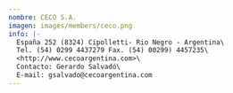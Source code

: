 ```yaml
---
nombre: CECO S.A.
imagen: images/members/ceco.png
info: |-
  España 252 (8324) Cipolletti- Rio Negro - Argentina\
  Tel. (54) 0299 4437279 Fax. (54) 00299) 4457235\
  <http://www.cecoargentina.com>\
  Contacto: Gerardo Salvadó\
  E-mail: gsalvado@cecoargentina.com
---
```

